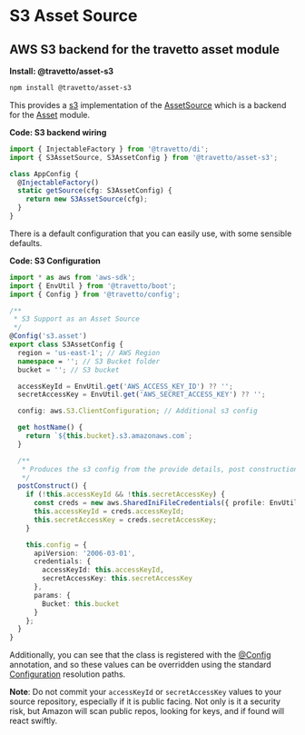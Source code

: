 # S3 Asset Source
## AWS S3 backend for the travetto asset module

**Install: @travetto/asset-s3**
```bash
npm install @travetto/asset-s3
```

This provides a [s3](https://aws.amazon.com/documentation/s3/) implementation of the [AssetSource](https://github.com/travetto/travetto/tree/1.0.0-dev/module/asset/src/source.ts#L6) which is a backend for the [Asset](https://github.com/travetto/travetto/tree/1.0.0-dev/module/asset "Modular library for storing and retrieving binary assets") module.  

**Code: S3 backend wiring**
```typescript
import { InjectableFactory } from '@travetto/di';
import { S3AssetSource, S3AssetConfig } from '@travetto/asset-s3';

class AppConfig {
  @InjectableFactory()
  static getSource(cfg: S3AssetConfig) {
    return new S3AssetSource(cfg);
  }
}
```

There is a default configuration that you can easily use, with some sensible defaults. 
 

**Code: S3 Configuration**
```typescript
import * as aws from 'aws-sdk';
import { EnvUtil } from '@travetto/boot';
import { Config } from '@travetto/config';

/**
 * S3 Support as an Asset Source
 */
@Config('s3.asset')
export class S3AssetConfig {
  region = 'us-east-1'; // AWS Region
  namespace = ''; // S3 Bucket folder
  bucket = ''; // S3 bucket

  accessKeyId = EnvUtil.get('AWS_ACCESS_KEY_ID') ?? '';
  secretAccessKey = EnvUtil.get('AWS_SECRET_ACCESS_KEY') ?? '';

  config: aws.S3.ClientConfiguration; // Additional s3 config

  get hostName() {
    return `${this.bucket}.s3.amazonaws.com`;
  }

  /**
   * Produces the s3 config from the provide details, post construction
   */
  postConstruct() {
    if (!this.accessKeyId && !this.secretAccessKey) {
      const creds = new aws.SharedIniFileCredentials({ profile: EnvUtil.get('AWS_PROFILE') });
      this.accessKeyId = creds.accessKeyId;
      this.secretAccessKey = creds.secretAccessKey;
    }

    this.config = {
      apiVersion: '2006-03-01',
      credentials: {
        accessKeyId: this.accessKeyId,
        secretAccessKey: this.secretAccessKey
      },
      params: {
        Bucket: this.bucket
      }
    };
  }
}
```

Additionally, you can see that the class is registered with the [@Config](https://github.com/travetto/travetto/tree/1.0.0-dev/module/config/src/decorator.ts#L9) annotation, and so these values can be overridden using the standard [Configuration](https://github.com/travetto/travetto/tree/1.0.0-dev/module/config "Environment-aware config management using yaml files") resolution paths. 

**Note**: Do not commit your `accessKeyId` or `secretAccessKey` values to your source repository, especially if it is public facing.  Not only is it a security risk, but Amazon will scan public repos, looking for keys, and if found will react swiftly.

